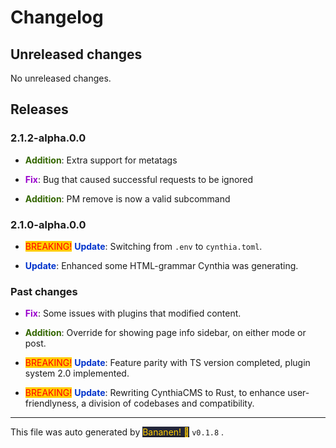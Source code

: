 
# Changelog


## Unreleased changes
            
No unreleased changes.

## Releases



### 2.1.2-alpha.0.0
-  **<span style="color: #336600">Addition</span>**: Extra support for metatags
-  **<span style="color: #9900cc">Fix</span>**: Bug that caused successful requests to be ignored
-  **<span style="color: #336600">Addition</span>**: PM remove is now a valid subcommand


### 2.1.0-alpha.0.0
- <span style="color: red; background-color: #ffcc00">BREAKING!</span> **<span style="color: #0033cc">Update</span>**: Switching from `.env` to `cynthia.toml`.
-  **<span style="color: #0033cc">Update</span>**: Enhanced some HTML-grammar Cynthia was generating.


### Past changes
-  **<span style="color: #9900cc">Fix</span>**: Some issues with plugins that modified content.
-  **<span style="color: #336600">Addition</span>**: Override for showing page info sidebar, on either mode or post.
- <span style="color: red; background-color: #ffcc00">BREAKING!</span> **<span style="color: #0033cc">Update</span>**: Feature parity with TS version completed, plugin system 2.0 implemented.
- <span style="color: red; background-color: #ffcc00">BREAKING!</span> **<span style="color: #0033cc">Update</span>**: Rewriting CynthiaCMS to Rust, to enhance user-friendlyness, a division of codebases and compatibility.


<hr>
            
This file was auto generated by [<span style="background-color: #24273a; color: #ffcc00">Bananen! 🍌</span>](https://github.com/strawmelonjuice/bananen/) `v0.1.8`
.